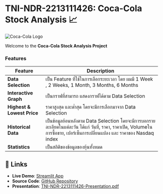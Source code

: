 # TNI-NDR-2213111426: Coca-Cola Stock Analysis 📈

![Coca-Cola Logo](https://upload.wikimedia.org/wikipedia/commons/thumb/c/ce/Coca-Cola_logo.svg/1200px-Coca-Cola_logo.svg.png)

Welcome to the **Coca-Cola Stock Analysis Project** 

### Features
| Feature | Description |
|---------|-------------|
| **Data Selection** | เป็น Feature ที่ใช้ในการเลือกระยะเวลา โดย ผมมี 1 Week , 2 Weeks, 1 Month, 3 Months, 6 Months |
| **Interactive Graph** | เป็นกราฟที่สามารถ แสดงกราฟได้ตาม Data Selection |
| **Highest & Lowest Price** | ราคาสูงสุด และต่ำสุด โดยจะมีการเลือกมาจาก Data Selection |
| **Historical Data** | เป็นข้อมูลย้อนหลังตาม Data Selection โดยจะมีการบอกรายละเอียดในแต่ละวัน ได้แก่  วันที่, ราคา, ราคาเปิด, Volumeในการซื้อขาย, เปอร์เซ็นการเปลี่ยนแปลง และ ราคาของ Nasdaq index |
| **Statistics** | เป็นสถิติของข้อมูลของหุ้นทั้งหมด |

## 🔗 Links
- **Live Demo**: [Streamlit App](https://front1410.streamlit.app/)  
- **Source Code**: [GitHub Repository](https://github.com/D4bbyDoo/TNI-NDR-2213111426)  
- **Presentation**: [TNI-NDR-2213111426-Presentation.pdf](https://github.com/D4bbyDoo/TNI-NDR-2213111426/blob/main/TNI-NDR-2213111426-Presentation.pdf)
